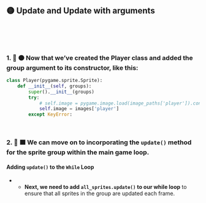 ## 🟡 Update and Update with arguments


 <br>
 <br>
 <br>


### 1. 👾 🟠 Now that we’ve created the Player class and added the group argument to its constructor, like this:

```python
class Player(pygame.sprite.Sprite):
    def __init__(self, groups):
        super().__init__(groups)
        try:
            # self.image = pygame.image.load(image_paths['player']).convert_alpha()
            self.image = images['player']
        except KeyError:
```
<br>

### 2. 🌴 🟧 We can move on to incorporating the `update()` method for the sprite group within the main game loop.

#### Adding `update()` to the `While` Loop

- - **Next, we need to add `all_sprites.update()` to our while loop** to ensure that all sprites in the group are updated each frame.
